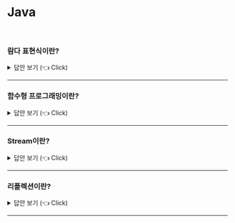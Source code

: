 # Java
<br>

### 람다 표현식이란?

<details>
   <summary> 답안 보기 (👈 Click)</summary>
<br />

-----------------------
+ 람다 표현식은 메서드를 하나의 식으로 표현한 것을 의미합니다. 
  람다 표현식은 함수형 프로그래밍의 특징을 갖고 있습니다.  
  람다 표현식의 장점은 불필요한 코드를 줄여주고, 가독성을 높여준다는 점입니다. 
</details>


-----------------------

### 함수형 프로그래밍이란?

<details>
   <summary> 답안 보기 (👈 Click)</summary>
<br />

-----------------------
+ 
</details>

-----------------------
### Stream이란?

<details>
   <summary> 답안 보기 (👈 Click)</summary>
<br />

-----------------------
+ 
</details>

-----------------------

### 리플렉션이란?

<details>
   <summary> 답안 보기 (👈 Click)</summary>
<br />

-----------------------
+ 구체적인 클래스 타입을 모르더라도, 해당 클래스의 정보에 접근할 수 있게 해주는 자바 API입니다. 
  자바에서 코드가 JVM에 의해 컴파일되면, Method Area에 저장되는데, 
  리플렉션 API는 클래스명만 알면 Method Area에서 해당 클래스에 대한 정보를 가져옵니다. 
</details>

-----------------------
